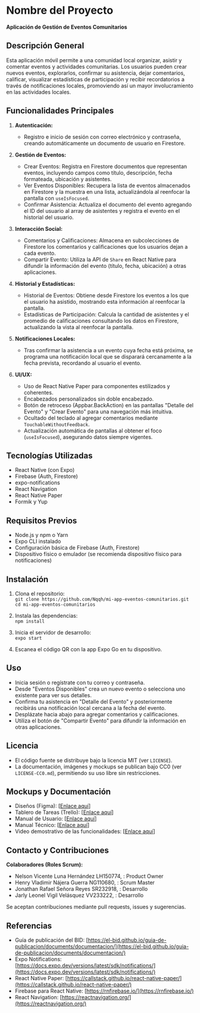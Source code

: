 # Nombre del Proyecto

**Aplicación de Gestión de Eventos Comunitarios**

## Descripción General

Esta aplicación móvil permite a una comunidad local organizar, asistir y comentar eventos y actividades comunitarias. Los usuarios pueden crear nuevos eventos, explorarlos, confirmar su asistencia, dejar comentarios, calificar, visualizar estadísticas de participación y recibir recordatorios a través de notificaciones locales, promoviendo así un mayor involucramiento en las actividades locales.

## Funcionalidades Principales

1. **Autenticación:**
   - Registro e inicio de sesión con correo electrónico y contraseña, creando automáticamente un documento de usuario en Firestore.
2. **Gestión de Eventos:**

   - Crear Eventos: Registra en Firestore documentos que representan eventos, incluyendo campos como título, descripción, fecha formateada, ubicación y asistentes.
   - Ver Eventos Disponibles: Recupera la lista de eventos almacenados en Firestore y la muestra en una lista, actualizándola al reenfocar la pantalla con `useIsFocused`.
   - Confirmar Asistencia: Actualiza el documento del evento agregando el ID del usuario al array de asistentes y registra el evento en el historial del usuario.

3. **Interacción Social:**

   - Comentarios y Calificaciones: Almacena en subcolecciones de Firestore los comentarios y calificaciones que los usuarios dejan a cada evento.
   - Compartir Evento: Utiliza la API de `Share` en React Native para difundir la información del evento (título, fecha, ubicación) a otras aplicaciones.

4. **Historial y Estadísticas:**

   - Historial de Eventos: Obtiene desde Firestore los eventos a los que el usuario ha asistido, mostrando esta información al reenfocar la pantalla.
   - Estadísticas de Participación: Calcula la cantidad de asistentes y el promedio de calificaciones consultando los datos en Firestore, actualizando la vista al reenfocar la pantalla.

5. **Notificaciones Locales:**

   - Tras confirmar la asistencia a un evento cuya fecha está próxima, se programa una notificación local que se disparará cercanamente a la fecha prevista, recordando al usuario el evento.

6. **UI/UX:**
   - Uso de React Native Paper para componentes estilizados y coherentes.
   - Encabezados personalizados sin doble encabezado.
   - Botón de retroceso (Appbar.BackAction) en las pantallas "Detalle del Evento" y "Crear Evento" para una navegación más intuitiva.
   - Ocultado del teclado al agregar comentarios mediante `TouchableWithoutFeedback`.
   - Actualización automática de pantallas al obtener el foco (`useIsFocused`), asegurando datos siempre vigentes.

## Tecnologías Utilizadas

- React Native (con Expo)
- Firebase (Auth, Firestore)
- expo-notifications
- React Navigation
- React Native Paper
- Formik y Yup

## Requisitos Previos

- Node.js y npm o Yarn
- Expo CLI instalado
- Configuración básica de Firebase (Auth, Firestore)
- Dispositivo físico o emulador (se recomienda dispositivo físico para notificaciones)

## Instalación

1. Clona el repositorio:  
   `git clone https://github.com/Nqqh/mi-app-eventos-comunitarios.git`  
   `cd mi-app-eventos-comunitarios`

2. Instala las dependencias:  
   `npm install`

3. Inicia el servidor de desarrollo:  
   `expo start`

4. Escanea el código QR con la app Expo Go en tu dispositivo.

## Uso

- Inicia sesión o regístrate con tu correo y contraseña.
- Desde "Eventos Disponibles" crea un nuevo evento o selecciona uno existente para ver sus detalles.
- Confirma tu asistencia en "Detalle del Evento" y posteriormente recibirás una notificación local cercana a la fecha del evento.
- Desplázate hacia abajo para agregar comentarios y calificaciones.
- Utiliza el botón de "Compartir Evento" para difundir la información en otras aplicaciones.

## Licencia

- El código fuente se distribuye bajo la licencia MIT (ver `LICENSE`).
- La documentación, imágenes y mockups se publican bajo CC0 (ver `LICENSE-CC0.md`), permitiendo su uso libre sin restricciones.

## Mockups y Documentación

- Diseños (Figma): [[Enlace aquí](https://www.figma.com/design/kBAfQ46fAUb1iLGsRVlcwC/Proyecto-DPS)]
- Tablero de Tareas (Trello): [[Enlace aquí](https://trello.com/invite/b/674e80bdc7ce2eb45fba8496/ATTI2574ae07befeaf7f25d42f0578b6e63cB0A50F35/reactnative-dps)]
- Manual de Usuario: [[Enlace aquí](https://drive.google.com/file/d/1BNcN6TK5IEIn3_f7jj36um4nm7I5ZXDr/view?usp=sharing)]
- Manual Técnico: [[Enlace aquí](https://drive.google.com/file/d/1sVquNKFvziqBLp8w9mkdXgw3pRVscXSa/view?usp=sharing)]
- Video demostrativo de las funcionalidades: [[Enlace aquí](https://youtu.be/t0pLwA0-qB4)]

## Contacto y Contribuciones

**Colaboradores (Roles Scrum):**

- Nelson Vicente Luna Hernández LH150774, : Product Owner
- Henry Vladimir Nájera Guerra NG110680, : Scrum Master
- Jonathan Rafael Señora Reyes SR232918, : Desarrollo
- Jarly Leonel Vigil Velásquez VV233222, : Desarrollo

Se aceptan contribuciones mediante pull requests, issues y sugerencias.

## Referencias

- Guía de publicación del BID: [https://el-bid.github.io/guia-de-publicacion/documents/documentacion/](https://el-bid.github.io/guia-de-publicacion/documents/documentacion/)
- Expo Notifications: [https://docs.expo.dev/versions/latest/sdk/notifications/](https://docs.expo.dev/versions/latest/sdk/notifications/)
- React Native Paper: [https://callstack.github.io/react-native-paper/](https://callstack.github.io/react-native-paper/)
- Firebase para React Native: [https://rnfirebase.io/](https://rnfirebase.io/)
- React Navigation: [https://reactnavigation.org/](https://reactnavigation.org/)

